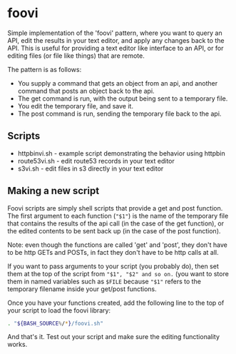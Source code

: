 # foovi

Simple implementation of the 'foovi' pattern, where you want to query an API,
edit the results in your text editor, and apply any changes back to the API.
This is useful for providing a text editor like interface to an API, or for
editing files (or file like things) that are remote.

The pattern is as follows:

* You supply a command that gets an object from an api, and another command
  that posts an object back to the api.
* The get command is run, with the output being sent to a temporary file.
* You edit the temporary file, and save it.
* The post command is run, sending the temporary file back to the api.

## Scripts

* httpbinvi.sh - example script demonstrating the behavior using httpbin
* route53vi.sh - edit route53 records in your text editor
* s3vi.sh - edit files in s3 directly in your text editor

## Making a new script

Foovi scripts are simply shell scripts that provide a get and post function.
The first argument to each function (`"$1"`) is the name of the temporary file
that contains the results of the api call (in the case of the get function),
or the edited contents to be sent back up (in the case of the post function).

Note: even though the functions are called 'get' and 'post', they don't have
to be http GETs and POSTs, in fact they don't have to be http calls at all.

If you want to pass arguments to your script (you probably do), then set them
at the top of the script from `"$1", "$2" and so on.` (you want to store them
in named variables such as `$FILE` because `"$1"` refers to the temporary
filename inside your get/post functions.

Once you have your functions created, add the following line to the top of
your script to load the foovi library:

```sh
. "${BASH_SOURCE%/*}/foovi.sh"
```

And that's it. Test out your script and make sure the editing functionality
works.
